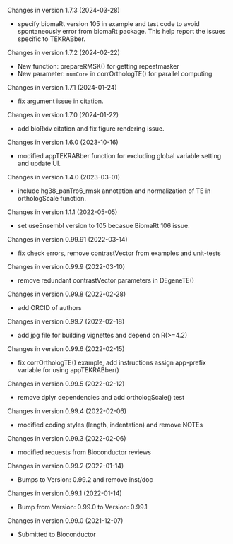 Changes in version 1.7.3 (2024-03-28)

+ specify biomaRt version 105 in example and test code to avoid spontaneously 
error from biomaRt package. This help report the issues specific to TEKRABber.

Changes in version 1.7.2 (2024-02-22)

+ New function: prepareRMSK() for getting repeatmasker
+ New parameter: `numCore` in corrOrthologTE() for parallel computing

Changes in version 1.7.1 (2024-01-24)

+ fix argument issue in citation.

Changes in version 1.7.0 (2024-01-22)

+ add bioRxiv citation and fix figure rendering issue.

Changes in version 1.6.0 (2023-10-16)

+ modified appTEKRABber function for excluding global variable setting and 
update UI.

Changes in version 1.4.0 (2023-03-01)

+ include hg38_panTro6_rmsk annotation and normalization of TE in orthologScale 
function.

Changes in version 1.1.1 (2022-05-05)

+ set useEnsembl version to 105 becasue BiomaRt 106 issue.

Changes in version 0.99.91 (2022-03-14)

+ fix check errors, remove contrastVector from examples and unit-tests

Changes in version 0.99.9 (2022-03-10)

+ remove redundant contrastVector parameters in DEgeneTE()

Changes in version 0.99.8 (2022-02-28)

+ add ORCID of authors

Changes in version 0.99.7 (2022-02-18)

+ add jpg file for building vignettes and depend on R(>=4.2)

Changes in version 0.99.6 (2022-02-15)

+ fix corrOrthologTE() example, add instructions assign app-prefix variable
for using appTEKRABber()

Changes in version 0.99.5 (2022-02-12)

+ remove dplyr dependencies and add orthologScale() test

Changes in version 0.99.4 (2022-02-06)

+ modified coding styles (length, indentation) and remove NOTEs

Changes in version 0.99.3 (2022-02-06)

+ modified requests from Bioconductor reviews

Changes in version 0.99.2 (2022-01-14)

+ Bumps to Version: 0.99.2 and remove inst/doc

Changes in version 0.99.1 (2022-01-14)

+ Bump from Version: 0.99.0 to Version: 0.99.1

Changes in version 0.99.0 (2021-12-07)

+ Submitted to Bioconductor
